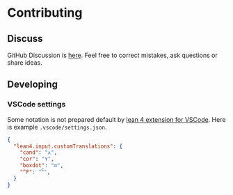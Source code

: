 # Contributing

## Discuss

GitHub Discussion is [here](https://github.com/iehality/lean4-logic/discussions). Feel free to correct mistakes, ask questions or share ideas.

## Developing

### VSCode settings

Some notation is not prepared default by [lean 4 extension for VSCode](https://marketplace.visualstudio.com/items?itemName=leanprover.lean4). Here is example `.vscode/settings.json`.

```json
{
  "lean4.input.customTranslations": {
    "cand": "⋏",
    "cor": "⋎",
    "boxdot": "⊡",
    "^F": "ꟳ",
  }
}
```
